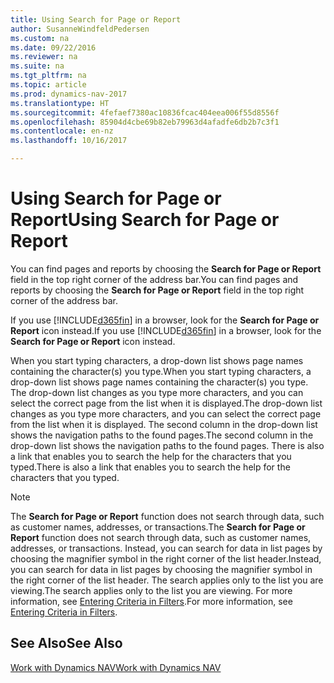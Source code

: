 ```yaml
---
title: Using Search for Page or Report
author: SusanneWindfeldPedersen
ms.custom: na
ms.date: 09/22/2016
ms.reviewer: na
ms.suite: na
ms.tgt_pltfrm: na
ms.topic: article
ms.prod: dynamics-nav-2017
ms.translationtype: HT
ms.sourcegitcommit: 4fefaef7380ac10836fcac404eea006f55d8556f
ms.openlocfilehash: 85904d4cbe69b82eb79963d4afadfe6db2b7c3f1
ms.contentlocale: en-nz
ms.lasthandoff: 10/16/2017

---
```


# <a name="using-search-for-page-or-report"></a><span data-ttu-id="ef851-102">Using Search for Page or Report</span><span class="sxs-lookup"><span data-stu-id="ef851-102">Using Search for Page or Report</span></span>
<span data-ttu-id="ef851-103">You can find pages and reports by choosing the **Search for Page or Report** field in the top right corner of the address bar.</span><span class="sxs-lookup"><span data-stu-id="ef851-103">You can find pages and reports by choosing the **Search for Page or Report** field in the top right corner of the address bar.</span></span>

<span data-ttu-id="ef851-104">If you use [!INCLUDE[d365fin](includes/d365fin_md.md)] in a browser, look for the **Search for Page or Report** icon instead.</span><span class="sxs-lookup"><span data-stu-id="ef851-104">If you use [!INCLUDE[d365fin](includes/d365fin_md.md)] in a browser, look for the **Search for Page or Report** icon instead.</span></span>

<span data-ttu-id="ef851-105">When you start typing characters, a drop-down list shows page names containing the character(s) you type.</span><span class="sxs-lookup"><span data-stu-id="ef851-105">When you start typing characters, a drop-down list shows page names containing the character(s) you type.</span></span> <span data-ttu-id="ef851-106">The drop-down list changes as you type more characters, and you can select the correct page from the list when it is displayed.</span><span class="sxs-lookup"><span data-stu-id="ef851-106">The drop-down list changes as you type more characters, and you can select the correct page from the list when it is displayed.</span></span> <span data-ttu-id="ef851-107">The second column in the drop-down list shows the navigation paths to the found pages.</span><span class="sxs-lookup"><span data-stu-id="ef851-107">The second column in the drop-down list shows the navigation paths to the found pages.</span></span> <span data-ttu-id="ef851-108">There is also a link that enables you to search the help for the characters that you typed.</span><span class="sxs-lookup"><span data-stu-id="ef851-108">There is also a link that enables you to search the help for the characters that you typed.</span></span>

> [!NOTE]  
>   <span data-ttu-id="ef851-109">The **Search for Page or Report** function does not search through data, such as customer names, addresses, or transactions.</span><span class="sxs-lookup"><span data-stu-id="ef851-109">The **Search for Page or Report** function does not search through data, such as customer names, addresses, or transactions.</span></span> <span data-ttu-id="ef851-110">Instead, you can search for data in list pages by choosing the magnifier symbol in the right corner of the list header.</span><span class="sxs-lookup"><span data-stu-id="ef851-110">Instead, you can search for data in list pages by choosing the magnifier symbol in the right corner of the list header.</span></span> <span data-ttu-id="ef851-111">The search applies only to the list you are viewing.</span><span class="sxs-lookup"><span data-stu-id="ef851-111">The search applies only to the list you are viewing.</span></span> <span data-ttu-id="ef851-112">For more information, see [Entering Criteria in Filters](ui-enter-criteria-filters.md).</span><span class="sxs-lookup"><span data-stu-id="ef851-112">For more information, see [Entering Criteria in Filters](ui-enter-criteria-filters.md).</span></span>  

## <a name="see-also"></a><span data-ttu-id="ef851-113">See Also</span><span class="sxs-lookup"><span data-stu-id="ef851-113">See Also</span></span>
[<span data-ttu-id="ef851-114">Work with Dynamics NAV</span><span class="sxs-lookup"><span data-stu-id="ef851-114">Work with Dynamics NAV</span></span>](ui-work-product.md)

